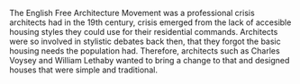 ---
---

The English Free Architecture Movement was a professional crisis architects had in the 19th century, crisis emerged from the lack of accesible housing styles they could use for their residential commands. Architects were so involved in stylistic debates back then, that they forgot the basic housing needs the population had. Therefore, architects such as Charles Voysey and William Lethaby wanted to bring a change to that and designed houses that were simple and traditional.